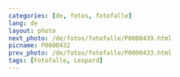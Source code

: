 ```yaml
---
categories: [de, fotos, fotofalle]
lang: de
layout: photo
next_photo: /de/fotos/fotofalle/P0000439.html
picname: P0000432
prev_photo: /de/fotos/fotofalle/P0000433.html
tags: [Fotofalle, Leopard]
---
```

